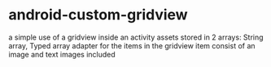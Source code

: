 # android-custom-gridview

a simple use of a gridview inside an activity
assets stored in 2 arrays: String array, Typed array
adapter for the items in the gridview
item consist of an image and text
images included
